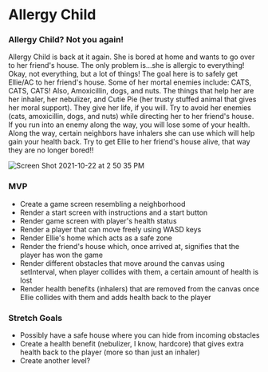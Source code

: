 # Allergy Child
### Allergy Child? Not you again!

Allergy Child is back at it again. She is bored at home and wants to go over to her friend's house. The only problem is...she is allergic to everything! Okay, not everything, but a lot of things! The goal here is to safely get Ellie/AC to her friend's house. Some of her mortal enemies include: CATS, CATS, CATS! Also, Amoxicillin, dogs, and nuts. The things that help her are her inhaler, her nebulizer, and Cutie Pie (her trusty stuffed animal that gives her moral support). They give her life, if you will. Try to avoid her enemies (cats, amoxicillin, dogs, and nuts) while directing her to her friend's house. If you run into an enemy along the way, you will lose some of your health. Along the way, certain neighbors have inhalers she can use which will help gain your health back. Try to get Ellie to her friend's house alive, that way they are no longer bored!!

![Screen Shot 2021-10-22 at 2 50 35 PM](https://user-images.githubusercontent.com/92114356/138508817-0cf81ad8-e7c5-4355-94b8-de49c34a1473.png)

### MVP
- Create a game screen resembling a neighborhood
- Render a start screen with instructions and a start button
- Render game screen with player's health status
- Render a player that can move freely using WASD keys
- Render Ellie's home which acts as a safe zone
- Render the friend's house which, once arrived at, signifies that the player has won the game
- Render different obstacles that move around the canvas using setInterval, when player collides with them, a certain amount of health is lost
- Render health benefits (inhalers) that are removed from the canvas once Ellie collides with them and adds health back to the player


### Stretch Goals
- Possibly have a safe house where you can hide from incoming obstacles
- Create a health benefit (nebulizer, I know, hardcore) that gives extra health back to the player (more so than just an inhaler)
- Create another level?